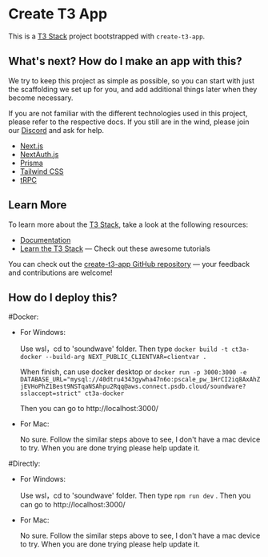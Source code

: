 # Create T3 App

This is a [T3 Stack](https://create.t3.gg/) project bootstrapped with `create-t3-app`.

## What's next? How do I make an app with this?

We try to keep this project as simple as possible, so you can start with just the scaffolding we set up for you, and add additional things later when they become necessary.

If you are not familiar with the different technologies used in this project, please refer to the respective docs. If you still are in the wind, please join our [Discord](https://t3.gg/discord) and ask for help.

- [Next.js](https://nextjs.org)
- [NextAuth.js](https://next-auth.js.org)
- [Prisma](https://prisma.io)
- [Tailwind CSS](https://tailwindcss.com)
- [tRPC](https://trpc.io)

## Learn More

To learn more about the [T3 Stack](https://create.t3.gg/), take a look at the following resources:

- [Documentation](https://create.t3.gg/)
- [Learn the T3 Stack](https://create.t3.gg/en/faq#what-learning-resources-are-currently-available) — Check out these awesome tutorials

You can check out the [create-t3-app GitHub repository](https://github.com/t3-oss/create-t3-app) — your feedback and contributions are welcome!

## How do I deploy this?
#Docker:
  - For Windows:
  
      Use wsl，cd to 'soundwave' folder. Then type  `docker build -t ct3a-docker --build-arg NEXT_PUBLIC_CLIENTVAR=clientvar .`
  
      When finish, can use docker desktop  or `docker run -p 3000:3000 -e DATABASE_URL="mysql://40dtru4343gywha47n6o:pscale_pw_1HrCI2iq8AxAhZjEVHoPhZ1Best9NSTqaNSAhpu2Rqq@aws.connect.psdb.cloud/soundware?sslaccept=strict" ct3a-docker`
  
      Then you can go to http://localhost:3000/
  
  - For Mac:

      No sure. Follow the similar steps above to see, I don't have a mac device to try. When you are done trying please help update it.

#Directly:
  - For Windows: 
  
      Use wsl，cd to 'soundwave' folder. Then type  `npm run dev` . Then you can go to http://localhost:3000/
  
  - For Mac:
  
      No sure. Follow the similar steps above to see, I don't have a mac device to try. When you are done trying please help update it.
